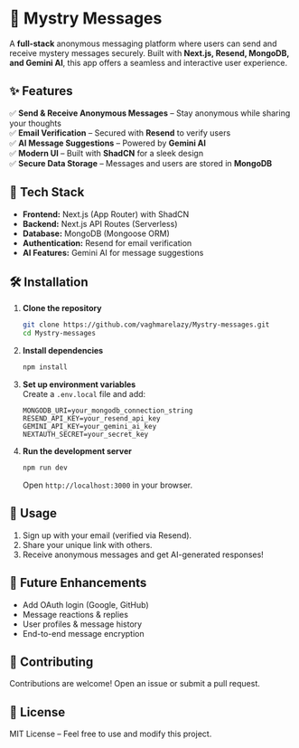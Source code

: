 # 📩 Mystry Messages  

A **full-stack** anonymous messaging platform where users can send and receive mystery messages securely. Built with **Next.js, Resend, MongoDB, and Gemini AI**, this app offers a seamless and interactive user experience.  

## ✨ Features  
✅ **Send & Receive Anonymous Messages** – Stay anonymous while sharing your thoughts  
✅ **Email Verification** – Secured with **Resend** to verify users  
✅ **AI Message Suggestions** – Powered by **Gemini AI**  
✅ **Modern UI** – Built with **ShadCN** for a sleek design  
✅ **Secure Data Storage** – Messages and users are stored in **MongoDB**  

## 🚀 Tech Stack  
- **Frontend:** Next.js (App Router) with ShadCN  
- **Backend:** Next.js API Routes (Serverless)  
- **Database:** MongoDB (Mongoose ORM)  
- **Authentication:** Resend for email verification  
- **AI Features:** Gemini AI for message suggestions  

## 🛠 Installation 

1. **Clone the repository**  
   ```bash
   git clone https://github.com/vaghmarelazy/Mystry-messages.git
   cd Mystry-messages
   ```

2. **Install dependencies**  
   ```bash
   npm install
   ```

3. **Set up environment variables**  
   Create a `.env.local` file and add:  
   ```env
   MONGODB_URI=your_mongodb_connection_string
   RESEND_API_KEY=your_resend_api_key
   GEMINI_API_KEY=your_gemini_ai_key
   NEXTAUTH_SECRET=your_secret_key
   ```

4. **Run the development server**  
   ```bash
   npm run dev
   ```
   Open `http://localhost:3000` in your browser.  

## 📌 Usage  
1. Sign up with your email (verified via Resend).  
2. Share your unique link with others.  
3. Receive anonymous messages and get AI-generated responses!  

## 🎯 Future Enhancements  
- Add OAuth login (Google, GitHub)  
- Message reactions & replies  
- User profiles & message history  
- End-to-end message encryption  

## 🤝 Contributing  
Contributions are welcome! Open an issue or submit a pull request.  

## 📜 License  
MIT License – Feel free to use and modify this project.
